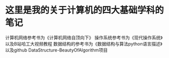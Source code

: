 # 这里是我的关于计算机的四大基础学科的笔记
 计算机网络参考书为《计算机网络自顶向下》 
 操作系统参考书为《现代操作系统》以及B站哈工大视频教程 
 数据结构的参考书为《数据结构与算法python语言描述》以及github DataStructure-BeautyOfAlgorithm项目
